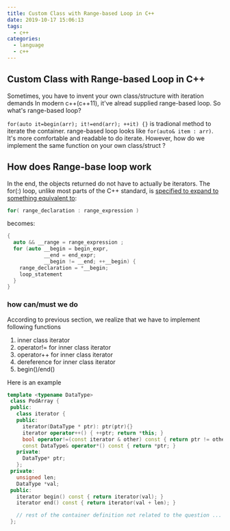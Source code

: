 ```yaml
---
title: Custom Class with Range-based Loop in C++
date: 2019-10-17 15:06:13
tags:
  - c++
categories:
  - language
  - c++
---
```


## Custom Class with Range-based Loop in C++

Sometimes, you have to invent your own class/structure with iteration demands
In modern c++(c++11), it've alread supplied range-based loop. So what's range-based loop?

`for(auto it=begin(arr); it!=end(arr); ++it) {}` is tradional method to iterate the container. range-based loop looks like `for(auto& item : arr)`. It's more comfortable and readable to do iterate. However, how do we implement the same function on your own class/struct ?

## How does Range-base loop work

In the end, the objects returned do not have to actually be iterators. The for(:) loop, unlike most parts of the C++ standard, is [specified to expand to something equivalent to](http://en.cppreference.com/w/cpp/language/range-for):

```c++
for( range_declaration : range_expression )
```

becomes:

```c++
{
  auto && __range = range_expression ;
  for (auto __begin = begin_expr,
            __end = end_expr;
            __begin != __end; ++__begin) {
    range_declaration = *__begin;
    loop_statement
  }
}
```
### how can/must we do

According to previous section, we realize that we have to implement following functions

1. inner class iterator
2. operator!= for inner class iterator 
3. operator++ for inner class iterator
4. dereference for inner class iterator
5. begin()/end()

Here is an example
```c++
template <typename DataType>
 class PodArray {
 public:
   class iterator {
   public:
     iterator(DataType * ptr): ptr(ptr){}
     iterator operator++() { ++ptr; return *this; }
     bool operator!=(const iterator & other) const { return ptr != other.ptr; }
     const DataType& operator*() const { return *ptr; }
   private:
     DataType* ptr;
   };
 private:
   unsigned len;
   DataType *val;
 public:
   iterator begin() const { return iterator(val); }
   iterator end() const { return iterator(val + len); }

   // rest of the container definition not related to the question ...
 };
```